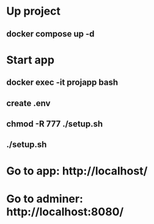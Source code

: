 # Up project
## docker compose up -d
# Start app
## docker exec -it projapp bash
## create .env
## chmod -R 777 ./setup.sh
## ./setup.sh
# Go to app: http://localhost/
# Go to adminer: http://localhost:8080/
